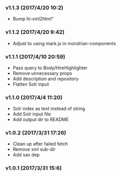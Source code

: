 ### v1.1.3	(2017/4/20 10:2)
* Bump hi-xml2html"

### v1.1.2	(2017/4/20 9:42)
* Adjust to using mark.js in mondrian-components

### v1.1.1	(2017/4/10 20:59)
* Pass query to Body/HireHighlighter
* Remove unnecessary props
* Add description and repository
* Flatten Solr input

### v1.1.0	(2017/4/4 11:20)
* Solr index as text instead of string
* Add Solr input file
* Add output dir to README

### v1.0.2	(2017/3/31 17:26)
* Clean up after failed fetch
* Remove xml sub-dir
* Add sax dep

### v1.0.1	(2017/3/31 15:6)
